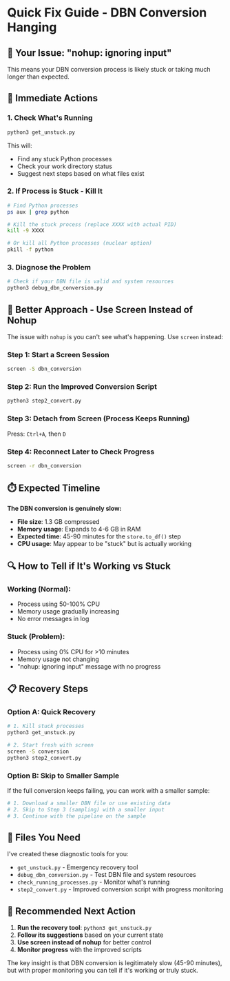 # Quick Fix Guide - DBN Conversion Hanging

## 🚨 Your Issue: "nohup: ignoring input"

This means your DBN conversion process is likely stuck or taking much longer than expected.

## 🔧 Immediate Actions

### 1. Check What's Running
```bash
python3 get_unstuck.py
```
This will:
- Find any stuck Python processes
- Check your work directory status  
- Suggest next steps based on what files exist

### 2. If Process is Stuck - Kill It
```bash
# Find Python processes
ps aux | grep python

# Kill the stuck process (replace XXXX with actual PID)
kill -9 XXXX

# Or kill all Python processes (nuclear option)
pkill -f python
```

### 3. Diagnose the Problem
```bash
# Check if your DBN file is valid and system resources
python3 debug_dbn_conversion.py
```

## 🎯 Better Approach - Use Screen Instead of Nohup

The issue with `nohup` is you can't see what's happening. Use `screen` instead:

### Step 1: Start a Screen Session
```bash
screen -S dbn_conversion
```

### Step 2: Run the Improved Conversion Script
```bash
python3 step2_convert.py
```

### Step 3: Detach from Screen (Process Keeps Running)
Press: `Ctrl+A`, then `D`

### Step 4: Reconnect Later to Check Progress
```bash
screen -r dbn_conversion
```

## ⏱️ Expected Timeline

**The DBN conversion is genuinely slow:**
- **File size**: 1.3 GB compressed
- **Memory usage**: Expands to 4-6 GB in RAM
- **Expected time**: 45-90 minutes for the `store.to_df()` step
- **CPU usage**: May appear to be "stuck" but is actually working

## 🔍 How to Tell if It's Working vs Stuck

### Working (Normal):
- Process using 50-100% CPU
- Memory usage gradually increasing
- No error messages in log

### Stuck (Problem):
- Process using 0% CPU for >10 minutes
- Memory usage not changing
- "nohup: ignoring input" message with no progress

## 📋 Recovery Steps

### Option A: Quick Recovery
```bash
# 1. Kill stuck processes
python3 get_unstuck.py

# 2. Start fresh with screen
screen -S conversion
python3 step2_convert.py
```

### Option B: Skip to Smaller Sample
If the full conversion keeps failing, you can work with a smaller sample:

```bash
# 1. Download a smaller DBN file or use existing data
# 2. Skip to Step 3 (sampling) with a smaller input
# 3. Continue with the pipeline on the sample
```

## 🎯 Files You Need

I've created these diagnostic tools for you:
- `get_unstuck.py` - Emergency recovery tool
- `debug_dbn_conversion.py` - Test DBN file and system resources  
- `check_running_processes.py` - Monitor what's running
- `step2_convert.py` - Improved conversion script with progress monitoring

## 🚀 Recommended Next Action

1. **Run the recovery tool**: `python3 get_unstuck.py`
2. **Follow its suggestions** based on your current state
3. **Use screen instead of nohup** for better control
4. **Monitor progress** with the improved scripts

The key insight is that DBN conversion is legitimately slow (45-90 minutes), but with proper monitoring you can tell if it's working or truly stuck.